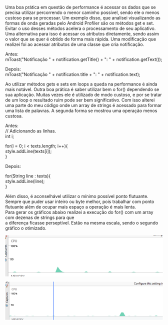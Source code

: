 Uma boa prática em questão de performance é acessar os dados que se precisa utilizar percorrendo o menor caminho possível, sendo ele o menos custoso para se processar. Um exemplo disso, que analisei visualizando as formas de onda geradas pelo Android Profiler são os métodos get e set. Evitar o uso desses métodos acelera o processamento de seu aplicativo. Uma alternativa para isso é acessar os atributos diretamente, sendo assim o valor que se quer é obtido de forma mais rápida. Uma modificação que realizei foi ao acessar atributos de uma classe que cria notificação.  

Antes:  
mToast("Notificação " + notification.getTitle() + ": " + notification.getText());

Depois:  
mToast("Notificação " + notification.title + ": " + notification.text);  

Ao utilizar métodos gets e sets em loops a queda na performance é ainda mais notável.
Outra boa prática é saber utilizar bem o for() dependendo se sua aplicação. Muitas vezes ele é utilizado de modo custoso, e por se tratar de um loop o resultado ruim pode ser bem significativo. Com isso alterei uma parte do meu código onde um array de strings é acessado para formar  uma lista de palavras. A segunda forma se mostrou uma operação menos custosa.  

Antes:  
// Adicionando as linhas.  
int i;

for(i = 0; i < texts.length; i++){  
    style.addLine(texts[i]);  
}  


Depois:  

for(String line : texts){  
    style.addLine(line);  
}  

  Além disso, é aconselhável utilizar o mínimo possível ponto flutuante. Sempre que puder usar inteiro
  ou byte melhor, pois trabalhar com ponto flutuante além de ocupar mais espaço a operação é mais lenta.  
  Para gerar os gráficos abaixo realizei a execução do for() com um array com dezenas de strings para que  
  a diferença ficasse perseptível. Estão na mesma escala, sendo o segundo gráfico o otimizado.
  
  ![cpu2](./images/cpu2.png)
  
  ![cpu1](./images/cpu1.png)
